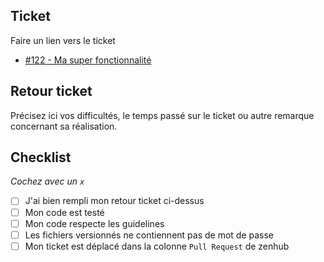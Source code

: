 ## Ticket

Faire un lien vers le ticket

- [#122 - Ma super fonctionnalité](https://github.com/Kercode/tutti_gruppi/issues/122)

## Retour ticket

Précisez ici vos difficultés, le temps passé sur le ticket ou autre remarque concernant sa réalisation.

## Checklist
*Cochez avec un `x`*

- [ ] J'ai bien rempli mon retour ticket ci-dessus
- [ ] Mon code est testé
- [ ] Mon code respecte les guidelines
- [ ] Les fichiers versionnés ne contiennent pas de mot de passe
- [ ] Mon ticket est déplacé dans la colonne `Pull Request` de zenhub
